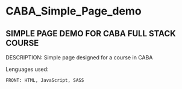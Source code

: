 # CABA_Simple_Page_demo

SIMPLE PAGE DEMO FOR CABA FULL STACK COURSE
-------------------------------------------

DESCRIPTION: Simple page designed for a course in CABA


Lenguages used:

    FRONT: HTML, JavaScript, SASS
    
      




